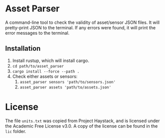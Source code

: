 # Asset Parser

A command-line tool to check the validity of asset/sensor JSON files. It will
pretty-print JSON to the terminal. If any errors were found, it will print
the error messages to the terminal.

## Installation
1. Install rustup, which will install cargo.
1. `cd path/to/asset_parser`
1. `cargo install --force --path .`
1. Check either assets or sensors:
    1. `asset_parser sensors 'path/to/sensors.json'`
    1. `asset_parser assets 'path/to/assets.json'`

# License
The file `units.txt` was copied from Project Haystack, and is licensed under
the Academic Free License v3.0. A copy of the license can be found in
the `lic` folder.